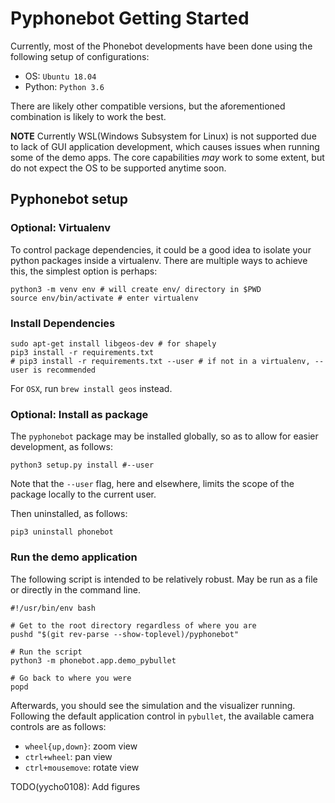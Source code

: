 # Pyphonebot Getting Started

Currently, most of the Phonebot developments have been done using the following setup of configurations:

- OS: `Ubuntu 18.04`
- Python: `Python 3.6`

There are likely other compatible versions, but the aforementioned combination is likely to work the best.

**NOTE** Currently WSL(Windows Subsystem for Linux) is not supported due to lack of GUI application development, which causes issues when running some of the demo apps. The core capabilities _may_ work to some extent, but do not expect the OS to be supported anytime soon.

## Pyphonebot setup

### Optional: Virtualenv

To control package dependencies, it could be a good idea to isolate your python packages inside a virtualenv.
There are multiple ways to achieve this, the simplest option is perhaps:

```
python3 -m venv env # will create env/ directory in $PWD
source env/bin/activate # enter virtualenv
```

### Install Dependencies

```
sudo apt-get install libgeos-dev # for shapely
pip3 install -r requirements.txt
# pip3 install -r requirements.txt --user # if not in a virtualenv, --user is recommended
```

For `OSX`, run `brew install geos` instead.

### Optional: Install as package

The `pyphonebot` package may be installed globally, so as to allow for easier development, as follows:

```
python3 setup.py install #--user
```

Note that the `--user` flag, here and elsewhere, limits the scope of the package locally to the current user.

Then uninstalled, as follows:

```
pip3 uninstall phonebot
```

### Run the demo application

The following script is intended to be relatively robust. May be run as a file or directly in the command line.

```
#!/usr/bin/env bash

# Get to the root directory regardless of where you are
pushd "$(git rev-parse --show-toplevel)/pyphonebot"

# Run the script
python3 -m phonebot.app.demo_pybullet

# Go back to where you were
popd
```

Afterwards, you should see the simulation and the visualizer running.
Following the default application control in `pybullet`, the available camera controls are as follows:

- `wheel{up,down}`: zoom view
- `ctrl+wheel`: pan view
- `ctrl+mousemove`: rotate view

TODO(yycho0108): Add figures

